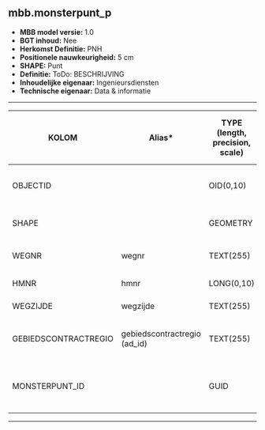 ## mbb.monsterpunt_p

* __MBB model versie:__ 1.0
* __BGT inhoud:__ Nee
* __Herkomst Definitie:__ PNH
* __Positionele nauwkeurigheid:__ 5 cm
* __SHAPE:__ Punt
* __Definitie:__ ToDo: BESCHRIJVING
* __Inhoudelijke eigenaar:__ Ingenieursdiensten
* __Technische eigenaar:__ Data & informatie

***


|KOLOM                               |Alias*                             |TYPE (length, precision, scale)               |DEFINITIE (oorsprong; beschrijving; keuzelijst; nullable; default)|
|------                              |----                              |-----                                          |----
|OBJECTID                            |                                  |OID(0,10)                                      |PNH; Intern ArcGIS Identificatienummer; ; Nullable: False; Default: None|
|SHAPE                               |                                  |GEOMETRY                                       |PNH; Geometrie; ; Nullable: True; Default: None|
|WEGNR                               |wegnr                             |TEXT(255)                                      |PNH; Wegnummer; ; Nullable: True; Default: None|
|HMNR                                |hmnr                              |LONG(0,10)                                     |PNH; ; ; Nullable: True; Default: None|
|WEGZIJDE                            |wegzijde                          |TEXT(255)                                      |PNH; ; ; Nullable: True; Default: None|
|GEBIEDSCONTRACTREGIO                |gebiedscontractregio (ad_id)      |TEXT(255)                                      |PNH; AD id van de gebiedscontractregio; ; Nullable: True; Default: None|
|MONSTERPUNT_ID                      |                                  |GUID                                           |PNH; Identificatienummer van het monsterpunt; ; Nullable: False; Default: None|
***

